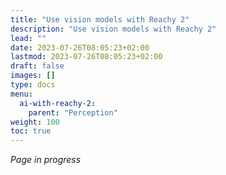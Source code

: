 ```yaml
---
title: "Use vision models with Reachy 2"
description: "Use vision models with Reachy 2"
lead: ""
date: 2023-07-26T08:05:23+02:00
lastmod: 2023-07-26T08:05:23+02:00
draft: false
images: []
type: docs
menu:
  ai-with-reachy-2:
    parent: "Perception"
weight: 100
toc: true
---
```


*Page in progress*